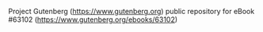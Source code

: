 Project Gutenberg (https://www.gutenberg.org) public repository for
eBook #63102 (https://www.gutenberg.org/ebooks/63102)
